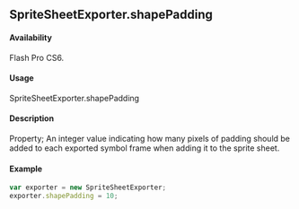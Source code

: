## SpriteSheetExporter.shapePadding

#### Availability

Flash Pro CS6.

#### Usage

SpriteSheetExporter.shapePadding

#### Description

Property; An integer value indicating how many pixels of padding should be added to each exported symbol frame when adding it to the sprite sheet.

#### Example

```javascript
var exporter = new SpriteSheetExporter;
exporter.shapePadding = 10;

```
